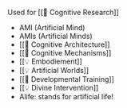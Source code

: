 Used for [[📝 Cognitive Research]]

* AMI (Artificial Mind)
* AMIs (Artificial Minds)
* [[📝 Cognitive Architecture]]
* [[📝 Cognitive Mechanisms]]
* [[💡 Embodiement]]
* [[💡 Artificial Worlds]]
* [[📝 Developmental Training]]
* [[💡 Divine Intervention]]
* Alife: stands for artificial life!